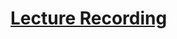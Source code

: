 # [Lecture Recording](https://cnm-edu.zoom.us/rec/share/qvnZdLbFmsyIV9AtydW7ikOiTnoz1U7s3WNSPJQSgae8zS1C48Yo3IG2YShvjgd9.JsYhs8YYA6WagQS6?startTime=1634740313000)